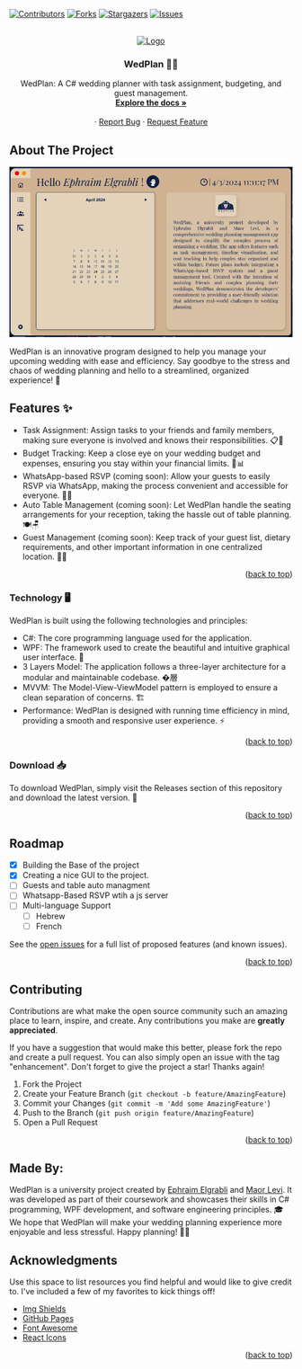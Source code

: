 <a name="readme-top"></a>
[![Contributors][contributors-shield]][contributors-url]
[![Forks][forks-shield]][forks-url]
[![Stargazers][stars-shield]][stars-url]
[![Issues][issues-shield]][issues-url]

<br />
<div align="center">
  <a href="https://github.com/EphraimElgrabli/dotNet5784_1981_1074">
    <img src="logo.png" alt="Logo" width="80" height="80">
  </a>

  <h3 align="center">WedPlan 👰🤵</h3>

  <p align="center">
    WedPlan: A C# wedding planner with task assignment, budgeting, and guest management. 
    <br />
    <a href="https://github.com/EphraimElgrabli/dotNet5784_1981_1074"><strong>Explore the docs »</strong></a>
    <br />
    <br />
    ·
    <a href="https://github.com/EphraimElgrabli/dotNet5784_1981_1074/issues/new?labels=bug&template=bug-report---.md">Report Bug</a>
    ·
    <a href="https://github.com/EphraimElgrabli/dotNet5784_1981_1074/issues/new?labels=enhancement&template=feature-request---.md">Request Feature</a>
  </p>
</div>


<!-- ABOUT THE PROJECT -->
## About The Project

[![Product Name Screen Shot][product-screenshot]](https://example.com)

WedPlan is an innovative program designed to help you manage your upcoming wedding with ease and efficiency. Say goodbye to the stress and chaos of wedding planning and hello to a streamlined, organized experience! 🎉

## Features ✨
* Task Assignment: Assign tasks to your friends and family members, making sure everyone is involved and knows their responsibilities. 📋👥
* Budget Tracking: Keep a close eye on your wedding budget and expenses, ensuring you stay within your financial limits. 💸📊
* WhatsApp-based RSVP (coming soon): Allow your guests to easily RSVP via WhatsApp, making the process convenient and accessible for everyone. 📱✅
* Auto Table Management (coming soon): Let WedPlan handle the seating arrangements for your reception, taking the hassle out of table planning. 🍽️🪑
* Guest Management (coming soon): Keep track of your guest list, dietary requirements, and other important information in one centralized location. 👥📝

<p align="right">(<a href="#readme-top">back to top</a>)</p>



### Technology 🖥️

WedPlan is built using the following technologies and principles:

* C#: The core programming language used for the application.
* WPF: The framework used to create the beautiful and intuitive graphical user interface. 🎨
* 3 Layers Model: The application follows a three-layer architecture for a modular and maintainable codebase. �層
* MVVM: The Model-View-ViewModel pattern is employed to ensure a clean separation of concerns. 🏗️
* Performance: WedPlan is designed with running time efficiency in mind, providing a smooth and responsive user experience. ⚡

<p align="right">(<a href="#readme-top">back to top</a>)</p>


### Download 📥

To download WedPlan, simply visit the Releases section of this repository and download the latest version. 🎁

<p align="right">(<a href="#readme-top">back to top</a>)</p>


<!-- ROADMAP -->
## Roadmap

- [x] Building the Base of the project
- [x] Creating a nice GUI to the project.
- [ ] Guests and table auto managment
- [ ] Whatsapp-Based RSVP wtih a js server
- [ ] Multi-language Support
    - [ ] Hebrew
    - [ ] French

See the [open issues](https://github.com/EphraimElgrabli/dotNet5784_1981_1074/issues) for a full list of proposed features (and known issues).

<p align="right">(<a href="#readme-top">back to top</a>)</p>



<!-- CONTRIBUTING -->
## Contributing

Contributions are what make the open source community such an amazing place to learn, inspire, and create. Any contributions you make are **greatly appreciated**.

If you have a suggestion that would make this better, please fork the repo and create a pull request. You can also simply open an issue with the tag "enhancement".
Don't forget to give the project a star! Thanks again!

1. Fork the Project
2. Create your Feature Branch (`git checkout -b feature/AmazingFeature`)
3. Commit your Changes (`git commit -m 'Add some AmazingFeature'`)
4. Push to the Branch (`git push origin feature/AmazingFeature`)
5. Open a Pull Request

<p align="right">(<a href="#readme-top">back to top</a>)</p>


## Made By:
WedPlan is a university project created by [Ephraim Elgrabli](https://www.linkedin.com/in/ephraim-g-elgrabli-43810422a/) and [Maor Levi](https://www.linkedin.com/in/מאור-לוי-198988275/). It was developed as part of their coursework and showcases their skills in C# programming, WPF development, and software engineering principles. 🎓
We hope that WedPlan will make your wedding planning experience more enjoyable and less stressful. Happy planning! 🥂✨


<!-- ACKNOWLEDGMENTS -->
## Acknowledgments

Use this space to list resources you find helpful and would like to give credit to. I've included a few of my favorites to kick things off!

* [Img Shields](https://shields.io)
* [GitHub Pages](https://pages.github.com)
* [Font Awesome](https://fontawesome.com)
* [React Icons](https://react-icons.github.io/react-icons/search)

<p align="right">(<a href="#readme-top">back to top</a>)</p>



<!-- MARKDOWN LINKS & IMAGES -->
<!-- https://www.markdownguide.org/basic-syntax/#reference-style-links -->
[contributors-shield]: https://img.shields.io/github/contributors/othneildrew/Best-README-Template.svg?style=for-the-badge
[contributors-url]: https://github.com/EphraimElgrabli/dotNet5784_1981_1074/graphs/contributors
[forks-shield]: https://img.shields.io/github/forks/othneildrew/Best-README-Template.svg?style=for-the-badge
[forks-url]: https://github.com/EphraimElgrabli/dotNet5784_1981_1074/network/members
[stars-shield]: https://img.shields.io/github/stars/othneildrew/Best-README-Template.svg?style=for-the-badge
[stars-url]: https://github.com/EphraimElgrabli/dotNet5784_1981_1074/stargazers
[issues-shield]: https://img.shields.io/github/issues/othneildrew/Best-README-Template.svg?style=for-the-badge
[issues-url]: https://github.com/EphraimElgrabli/dotNet5784_1981_1074/issues
[linkedin-shield]: https://img.shields.io/badge/-LinkedIn-black.svg?style=for-the-badge&logo=linkedin&colorB=555
[product-screenshot]: Screenshot.png
